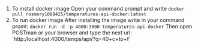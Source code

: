 

1. To install docker image
    Open your command prompt and write
    ` docker pull rosmery1089425/temperatures-api-docker:latest
    `
2. To run docker image
    After installing the image write in your command promt:
    `
    docker run -d -p 4000:3000 temperatures-api-docker
    `
    Then open POSTman or your browser and type the next url:
        'http:/localhost:4000/temps/api/?q=40+c+to+f'